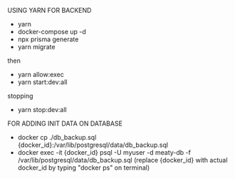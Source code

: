 USING YARN FOR BACKEND

- yarn
- docker-compose up -d
- npx prisma generate
- yarn migrate

then
- yarn allow:exec
- yarn start:dev:all

stopping
- yarn stop:dev:all


FOR ADDING INIT DATA ON DATABASE
- docker cp ./db_backup.sql {docker_id}:/var/lib/postgresql/data/db_backup.sql
- docker exec -it {docker_id} psql -U myuser -d meaty-db -f /var/lib/postgresql/data/db_backup.sql
(replace {docker_id} with actual docker_id by typing "docker ps" on terminal)
